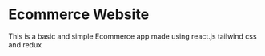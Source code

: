 # Ecommerce Website

This is a basic and simple Ecommerce app made using react.js tailwind css and redux

